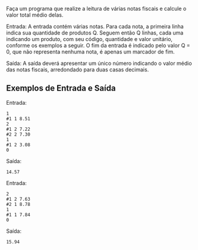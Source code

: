 Faça um programa que realize a leitura de várias notas fiscais e calcule o valor total médio delas.

Entrada: A entrada contém várias notas. Para cada nota, a primeira linha indica sua quantidade de produtos Q. Seguem então Q linhas, cada uma indicando um produto, com seu código, quantidade e valor unitário, conforme os exemplos a seguir. O fim da entrada é indicado pelo valor Q = 0, que não representa nenhuma nota, é apenas um marcador de fim.

Saída: A saída deverá apresentar um único número indicando o valor médio das notas fiscais, arredondado para duas casas decimais.

## Exemplos de Entrada e Saída

Entrada:

```
1
#1 1 8.51
2
#1 2 7.22
#2 2 7.30
1
#1 2 3.08
0
```

Saída:

```
14.57
```

Entrada:

```
2
#1 2 7.63
#2 1 8.78
1
#1 1 7.84
0
```

Saída:

```
15.94
```
